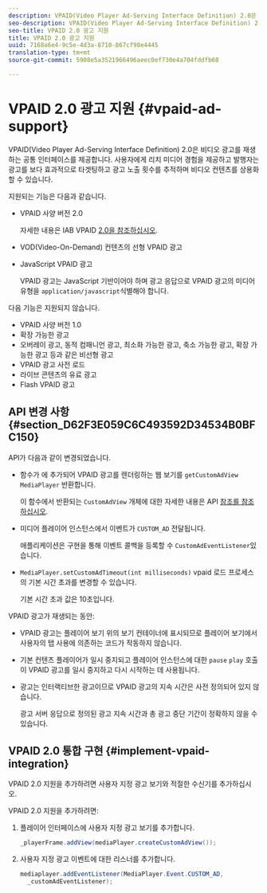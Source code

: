 ```yaml
---
description: VPAID(Video Player Ad-Serving Interface Definition) 2.0은 비디오 광고를 재생하는 공통 인터페이스를 제공합니다. 사용자에게 리치 미디어 경험을 제공하고 발행자는 광고를 보다 효과적으로 타겟팅하고 광고 노출 횟수를 추적하며 비디오 컨텐츠를 상용화할 수 있습니다.
seo-description: VPAID(Video Player Ad-Serving Interface Definition) 2.0은 비디오 광고를 재생하는 공통 인터페이스를 제공합니다. 사용자에게 리치 미디어 경험을 제공하고 발행자는 광고를 보다 효과적으로 타겟팅하고 광고 노출 횟수를 추적하며 비디오 컨텐츠를 상용화할 수 있습니다.
seo-title: VPAID 2.0 광고 지원
title: VPAID 2.0 광고 지원
uuid: 7168a6e4-9c5e-4d3a-8710-867cf98e4445
translation-type: tm+mt
source-git-commit: 5908e5a3521966496aeec0ef730e4a704fddfb68

---
```



# VPAID 2.0 광고 지원 {#vpaid-ad-support}

VPAID(Video Player Ad-Serving Interface Definition) 2.0은 비디오 광고를 재생하는 공통 인터페이스를 제공합니다. 사용자에게 리치 미디어 경험을 제공하고 발행자는 광고를 보다 효과적으로 타겟팅하고 광고 노출 횟수를 추적하며 비디오 컨텐츠를 상용화할 수 있습니다.

지원되는 기능은 다음과 같습니다.

* VPAID 사양 버전 2.0

   자세한 내용은 IAB VPAID [2.0을 참조하십시오](https://www.iab.com/wp-content/uploads/2015/06/VPAID_2_0_Final_04-10-2012.pdf).
* VOD(Video-On-Demand) 컨텐츠의 선형 VPAID 광고
* JavaScript VPAID 광고

   VPAID 광고는 JavaScript 기반이어야 하며 광고 응답으로 VPAID 광고의 미디어 유형을 `application/javascript`식별해야 합니다.

다음 기능은 지원되지 않습니다.

* VPAID 사양 버전 1.0
* 확장 가능한 광고
* 오버레이 광고, 동적 컴패니언 광고, 최소화 가능한 광고, 축소 가능한 광고, 확장 가능한 광고 등과 같은 비선형 광고
* VPAID 광고 사전 로드
* 라이브 콘텐츠의 유료 광고
* Flash VPAID 광고

## API 변경 사항 {#section_D62F3E059C6C493592D34534B0BFC150}

API가 다음과 같이 변경되었습니다.

* 함수가 에 추가되어 VPAID 광고를 렌더링하는 웹 보기를 `getCustomAdView` `MediaPlayer` 반환합니다.

   이 함수에서 반환되는 `CustomAdView` 개체에 대한 자세한 내용은 API [참조를 참조하십시오](https://help.adobe.com/en_US/primetime/api/psdk/javadoc_1.4/index.html).

* 미디어 플레이어 인스턴스에서 이벤트가 `CUSTOM_AD` 전달됩니다.

   애플리케이션은 구현을 통해 이벤트 콜백을 등록할 수 `CustomAdEventListener`있습니다.

* `MediaPlayer.setCustomAdTimeout(int milliseconds)` vpaid 로드 프로세스의 기본 시간 초과를 변경할 수 있습니다.

   기본 시간 초과 값은 10초입니다.

<!--<a id="section_495700E1C5404A7B85307A4137C740C5"></a>-->

VPAID 광고가 재생되는 동안:

* VPAID 광고는 플레이어 보기 위의 보기 컨테이너에 표시되므로 플레이어 보기에서 사용자의 탭 사용에 의존하는 코드가 작동하지 않습니다.
* 기본 컨텐츠 플레이어가 일시 중지되고 플레이어 인스턴스에 대한 `pause` `play` 호출이 VPAID 광고를 일시 중지하고 다시 시작하는 데 사용됩니다.

* 광고는 인터랙티브한 광고이므로 VPAID 광고의 지속 시간은 사전 정의되어 있지 않습니다.

   광고 서버 응답으로 정의된 광고 지속 시간과 총 광고 중단 기간이 정확하지 않을 수 있습니다.

## VPAID 2.0 통합 구현 {#implement-vpaid-integration}

VPAID 2.0 지원을 추가하려면 사용자 지정 광고 보기와 적절한 수신기를 추가하십시오.

VPAID 2.0 지원을 추가하려면:

1. 플레이어 인터페이스에 사용자 지정 광고 보기를 추가합니다.

   ```java
   _playerFrame.addView(mediaPlayer.createCustomAdView());
   ```

1. 사용자 지정 광고 이벤트에 대한 리스너를 추가합니다.

   ```java
   mediaplayer.addEventListener(MediaPlayer.Event.CUSTOM_AD,  
     _customAdEventListener);
   ```
